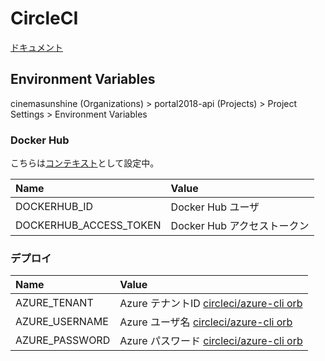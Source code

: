 # CircleCI

[ドキュメント](https://circleci.com/docs/ja/)

## Environment Variables

cinemasunshine (Organizations) > portal2018-api (Projects) > Project Settings > Environment Variables

### Docker Hub

こちらは[コンテキスト](https://circleci.com/docs/ja/2.0/contexts/)として設定中。

| Name | Value |
|:---|:---|
|DOCKERHUB_ID |Docker Hub ユーザ |
|DOCKERHUB_ACCESS_TOKEN |Docker Hub アクセストークン |

### デプロイ

| Name | Value |
|:---|:---|
|AZURE_TENANT |Azure テナントID [circleci/azure-cli orb](https://circleci.com/developer/orbs/orb/circleci/azure-cli) |
|AZURE_USERNAME |Azure ユーザ名 [circleci/azure-cli orb](https://circleci.com/developer/orbs/orb/circleci/azure-cli) |
|AZURE_PASSWORD |Azure パスワード [circleci/azure-cli orb](https://circleci.com/developer/orbs/orb/circleci/azure-cli) |
